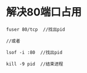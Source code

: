 
# 解决80端口占用

    fuser 80/tcp  //找出pid

    //或者

    lsof -i :80  //找出pid

    kill -9 pid  //结束进程 